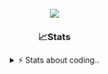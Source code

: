 <div align="center">
  
<p align="center">
  <img src="https://lanyard.cnrad.dev/api/1018290650602553364" />
</p>

### 📈Stats
<details>
    <summary> ⚡ Stats about coding.. </> </summary>
    <br/>

<!--START_SECTION:waka-->
![Code Time](http://img.shields.io/badge/Code%20Time-105%20hrs%2043%20mins-blue)

![Profile Views](http://img.shields.io/badge/Profile%20Views-9-blue)

**🐱 My GitHub Data** 

> 📦 1.1 MB Used in GitHub's Storage 
 > 
> 🏆 113 Contributions in the Year 2024
 > 
> 💼 Opted to Hire
 > 
> 📜 5 Public Repositories 
 > 
> 🔑 19 Private Repositories 
 > 
**I'm an Early 🐤** 

```text
🌞 Morning                26 commits          ██░░░░░░░░░░░░░░░░░░░░░░░   06.79 % 
🌆 Daytime                181 commits         ████████████░░░░░░░░░░░░░   47.26 % 
🌃 Evening                134 commits         █████████░░░░░░░░░░░░░░░░   34.99 % 
🌙 Night                  42 commits          ███░░░░░░░░░░░░░░░░░░░░░░   10.97 % 
```
📅 **I'm Most Productive on Sunday** 

```text
Monday                   23 commits          ██░░░░░░░░░░░░░░░░░░░░░░░   06.01 % 
Tuesday                  49 commits          ███░░░░░░░░░░░░░░░░░░░░░░   12.79 % 
Wednesday                49 commits          ███░░░░░░░░░░░░░░░░░░░░░░   12.79 % 
Thursday                 57 commits          ████░░░░░░░░░░░░░░░░░░░░░   14.88 % 
Friday                   50 commits          ███░░░░░░░░░░░░░░░░░░░░░░   13.05 % 
Saturday                 66 commits          ████░░░░░░░░░░░░░░░░░░░░░   17.23 % 
Sunday                   89 commits          ██████░░░░░░░░░░░░░░░░░░░   23.24 % 
```


📊 **This Week I Spent My Time On** 

```text
🕑︎ Time Zone: Europe/Berlin

💬 Programming Languages: 
Lua                      33 hrs 9 mins       █████████████████████░░░░   82.69 % 
CSS                      1 hr 49 mins        █░░░░░░░░░░░░░░░░░░░░░░░░   04.55 % 
JavaScript               1 hr 38 mins        █░░░░░░░░░░░░░░░░░░░░░░░░   04.11 % 
Other                    1 hr 20 mins        █░░░░░░░░░░░░░░░░░░░░░░░░   03.36 % 
HTML                     1 hr 10 mins        █░░░░░░░░░░░░░░░░░░░░░░░░   02.94 % 

🔥 Editors: 
VS Code                  40 hrs 5 mins       █████████████████████████   100.00 % 

🐱‍💻 Projects: 
[framework]              36 hrs 22 mins      ███████████████████████░░   90.72 % 
server                   2 hrs 18 mins       █░░░░░░░░░░░░░░░░░░░░░░░░   05.77 % 
Unknown Project          1 hr 11 mins        █░░░░░░░░░░░░░░░░░░░░░░░░   02.97 % 
FPlayT                   7 mins              ░░░░░░░░░░░░░░░░░░░░░░░░░   00.32 % 
resources                5 mins              ░░░░░░░░░░░░░░░░░░░░░░░░░   00.21 % 

💻 Operating System: 
Windows                  40 hrs 5 mins       █████████████████████████   100.00 % 
```

**I Mostly Code in JavaScript** 

```text
JavaScript               7 repos             ████████░░░░░░░░░░░░░░░░░   31.82 % 
Lua                      5 repos             ██████░░░░░░░░░░░░░░░░░░░   22.73 % 
Shell                    3 repos             ███░░░░░░░░░░░░░░░░░░░░░░   13.64 % 
Python                   3 repos             ███░░░░░░░░░░░░░░░░░░░░░░   13.64 % 
HTML                     1 repo              █░░░░░░░░░░░░░░░░░░░░░░░░   04.55 % 
```




 Last Updated on 03/11/2024 16:21:39 UTC
<!--END_SECTION:waka-->
</details>
